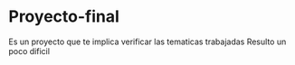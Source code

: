 ﻿# Proyecto-final
 Es un proyecto que te implica verificar las tematicas trabajadas
 Resulto un poco dificil
 
